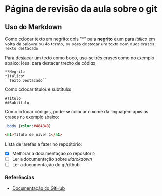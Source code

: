 # Página de revisão da aula sobre o git
## Uso do Markdown

 Como colocar texto em negrito: dois "*" para **negrito** e um para *itálico* em volta da palavra ou do termo, ou para destacar um texto com duas crases ``Texto destacado``
 
 Para destacar um texto como bloco, usa-se três crases como no exemplo abaixo: Ideal para destacar trecho de código
 ```
 **Negrito
 *Itálico*
 ``Texto Destacado`` 
```
Como colocar títulos e subtítulos
```
#Título
##Subtítulo
```

Como colocar códigos, pode-se colocar o nome da linguagem após as crases no exemplo abaixo:
```css
.body {color:#484848}
```
```html
<h1>Título de nível 1</h1>
```

Lista de tarefas a fazer no repositório:

- [x] Melhorar a documentação do repositório
- [ ] Ler a documentação sobre *Marckdown*
- [ ] Ler a documentação do gi/github

### Referências
* [Documentação do GitHub](https://docs.github.com/pt/get-started/writing-on-github/getting-started-with-writing-and-formatting-on-github/basic-writing-and-formatting-syntax#headings)